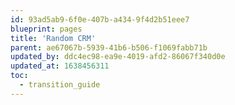 ```yaml
---
id: 93ad5ab9-6f0e-407b-a434-9f4d2b51eee7
blueprint: pages
title: 'Random CRM'
parent: ae67067b-5939-41b6-b506-f1069fabb71b
updated_by: ddc4ec98-ea9e-4019-afd2-86067f340d0e
updated_at: 1638456311
toc:
  - transition_guide
---
```

